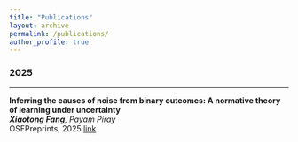 ```yaml
---
title: "Publications"
layout: archive
permalink: /publications/
author_profile: true
---
```

### 2025
___

**Inferring the causes of noise from binary outcomes: A normative theory of learning under uncertainty**  
*__Xiaotong Fang__, Payam Piray*  
OSFPreprints, 2025 
[link](https://doi.org/10.31219/osf.io/vuc5g_v1)


